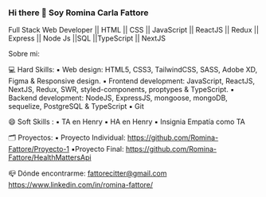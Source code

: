### Hi there 👋 Soy Romina Carla Fattore


Full Stack Web Developer || HTML || CSS || JavaScript || ReactJS || Redux || Express || Node Js ||SQL ||TypeScript || NextJS


Sobre mi:

💻 Hard Skills:
▪️ Web design: HTML5, CSS3, TailwindCSS, SASS, Adobe XD, Figma & Responsive design.
▪️ Frontend development: JavaScript, ReactJS, NextJS, Redux, SWR, styled-components, proptypes & TypeScript.
▪️ Backend development: NodeJS, ExpressJS, mongoose, mongoDB, sequelize, PostgreSQL & TypeScript
▪️ Git


😄 Soft Skills :
▪️ TA en Henry
▪️ HA en Henry
▪️ Insignia Empatía como TA


🗂️ Proyectos:
▪️ Proyecto Individual: https://github.com/Romina-Fattore/Proyecto-1
▪️Proyecto Final: https://github.com/Romina-Fattore/HealthMattersApi
 
📪 Dónde encontrarme:
 fattorecitter@gmail.com
 https://www.linkedin.com/in/romina-fattore/


